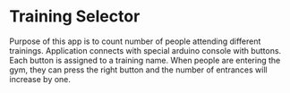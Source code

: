 # Training Selector

Purpose of this app is to count number of people attending different trainings.
Application connects with special arduino console with buttons. Each button is assigned to a training name. When people are entering the gym, they can press the right button and the number of entrances will increase by one.
